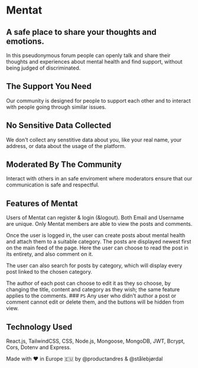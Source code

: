 # Mentat

## A safe place to share your thoughts and emotions.
In this pseudonymous forum people can openly talk and share their thoughts and experiences about mental health and find support, without being judged of discriminated.

## The Support You Need
Our community is designed for people to support each other and to interact with people going through similar issues.

## No Sensitive Data Collected
We don't collect any senstitive data about you, like your real name, your address, or data about the usage of the platform.

## Moderated By The Community
Interact with others in an safe enviroment where moderators ensure that our communication is safe and respectful.

## Features of Mentat
Users of Mentat can register & login (&logout). Both Email and Username are unique. Only Mentat members are able to view the posts and comments. 

Once the user is logged in, the user can create posts about mental health and attach them to a suitable category. The posts are displayed newest first on the main feed of the page. Here the user can choose to read the post in its entirety, and also comment on it.

The user can also search for posts by category, which will display every post linked to the chosen category.

The author of each post can choose to edit it as they so choose, by changing the title, content and category as they wish; the same feature applies to the comments. ### `PS` Any user who didn't author a post or comment cannot edit or delete them, and the buttons will be hidden from view.

## Technology Used
React.js, TailwindCSS, CSS, Node.js, Mongoose, MongoDB, JWT, Bcrypt, Cors, Dotenv and Express.

Made with ❤️ in Europe 🇪🇺 by @productandres & @stålebjørdal